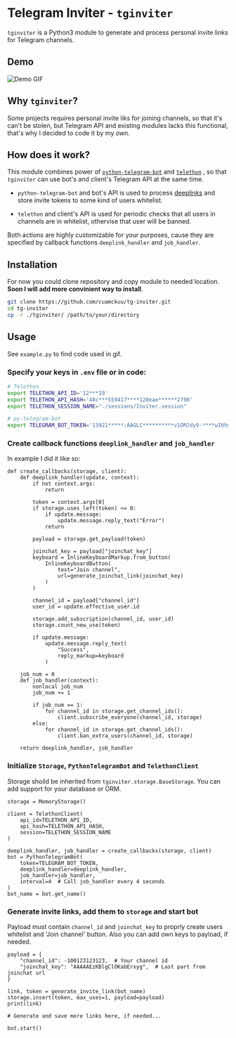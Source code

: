 # Telegram Inviter - `tginviter`

`tginviter` is a Python3 module to generate and process personal invite links for Telegram channels.

## Demo
![Demo GIF](https://psv4.userapi.com/c848128/u41009695/docs/d2/d10733fd7851/tg_inviter_demo.gif?extra=9Sf6M0NhuE8LtVt1ZFlyqlmP_7rTOEYceqE2AyS51FYdFWy5VVOFxIdt6S20lrci-kfCk7vKv9nQ96lZAuVtWE37FQGLWJ9f4OS6AE2r6xN0ttKw5inlJ_iepm3EM8jL_G-3sO0s00M_aEaWoxUNvA)

## Why `tginviter`?

Some projects requires personal invite liks for joining channels, so that it's can't be stolen, but Telegram API and existing modules lacks this functional, that's why I decided to code it by my own.

## How does it work?

This module combines power of [`python-telegram-bot`](https://github.com/python-telegram-bot/python-telegram-bot) and [`telethon`](https://github.com/LonamiWebs/Telethon) , so that `tginviter` can use bot's and client's Telegram API at the same time.

- `python-telegram-bot` and bot's API is used to process [deeplinks](https://core.telegram.org/bots#deep-linking) and store invite tokens to some kind of users whitelist.

- `telethon` and client's API is used for periodic checks that all users in channels are in whitelist, othervise that user will be banned.

Both actions are highly customizable for your purposes, cause they are specified by callback functions `deeplink_handler` and `job_handler`.

## Installation

For now you could clone repository and copy module to needed location.
**Soon I will add more convinient way to install**.

```bash
git clone https://github.com/cuamckuu/tg-inviter.git
cd tg-inviter
cp -r ./tginviter/ /path/to/your/directory
```


## Usage

See `example.py` to find code used in gif.

### Specify your keys in `.env` file or in code:
```bash
# Telethon
export TELETHON_API_ID='12***19'
export TELETHON_API_HASH='48c***559417****120eae******2798'
export TELETHON_SESSION_NAME="./sessions/Inviter.session"

# py-telegram-bot
export TELEGRAM_BOT_TOKEN='13921*****:AAGLC**********v1OMJdy9-****wI6hy-U'
```

### Create callback functions `deeplink_handler` and `job_handler`

In example I did it like so:

```python3
def create_callbacks(storage, client):
	def deeplink_handler(update, context):
		if not context.args:
			return

		token = context.args[0]
		if storage.uses_left(token) <= 0:
            if update.message:
			    update.message.reply_text("Error")
			return

		payload = storage.get_payload(token)

		joinchat_key = payload["joinchat_key"]
		keyboard = InlineKeyboardMarkup.from_button(
			InlineKeyboardButton(
				text="Join channel",
				url=generate_joinchat_link(joinchat_key)
			)
		)

		channel_id = payload["channel_id"]
		user_id = update.effective_user.id

		storage.add_subscription(channel_id, user_id)
		storage.count_new_use(token)

		if update.message:
			update.message.reply_text(
				"Success",
				reply_markup=keyboard
			)

	job_num = 0
	def job_handler(context):
		nonlocal job_num
		job_num += 1

		if job_num == 1:
			for channel_id in storage.get_channel_ids():
				client.subscribe_everyone(channel_id, storage)
		else:
			for channel_id in storage.get_channel_ids():
				client.ban_extra_users(channel_id, storage)

	return deeplink_handler, job_handler
  ```

### Initialize `Storage`, `PythonTelegramBot` and `TelethonClient`

Storage shoild be inherited from `tginviter.storage.BaseStorage`. You can add support for your database or ORM.

```python3
storage = MemoryStorage()

client = TelethonClient(
    api_id=TELETHON_API_ID,
    api_hash=TELETHON_API_HASH,
    session=TELETHON_SESSION_NAME
)

deeplink_handler, job_handler = create_callbacks(storage, client)
bot = PythonTelegramBot(
    token=TELEGRAM_BOT_TOKEN,
    deeplink_handler=deeplink_handler,
    job_handler=job_handler,
    interval=4  # Call job_handler every 4 seconds
)
bot_name = bot.get_name()
```
### Generate invite links,  add them to `storage` and start bot

Payload must contain `channel_id` and `joinchat_key` to proprly create users whitelist and 'Join channel' button. Also you can add own keys to payload, if needed.
```python3
payload = {
    "channel_id": -100123123123,  # Your channel id
    "joinchat_key": "AAAAAEzKBlgClOKabErxyg",  # Last part from joinchat url
}

link, token = generate_invite_link(bot_name)
storage.insert(token, max_uses=1, payload=payload)
print(link)

# Generate and save more links here, if needed...

bot.start()
```
